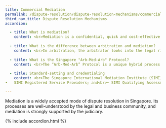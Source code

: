 ```yaml
---
title: Commercial Mediation
permalink: /dispute-resolution/dispute-resolution-mechanisms/commercial-mediation/
third_nav_title: Dispute Resolution Mechanisms
accordion:

  - title: What is mediation?
    content: <br>Mediation is a confidential, quick and cost-effective mode of dispute resolution. In mediation, a neutral third party facilitates negotiations and helps parties come to consensus. Rather than imposing a solution, a professional mediator works with the conflicting parties to explore their underlying interests and needs. Parties retain control over the outcome, as any outcomes reached are based on mutual agreement.<br>As a confidential and flexible process, mediation is well suited to accommodating cultural, legal and commercial differences between disputing parties, while preserving party autonomy and business relationships. Due to its non-adversarial and flexible nature, mediation is also able to factor in wider operational considerations and tailor specific remedies beyond financial compensation.
    
  - title: What is the difference between arbitration and mediation?
    content: <br>In arbitration, the arbitrator looks into the legal rights and wrongs of a dispute and makes a decision. Once the arbitrator has arrived at a decision, it is binding on parties whether they agree with it or not. This is very much how a court case is decided by a judge, except that the process does not take place in a courtroom, and the hearing is not open to the public. As with a court case, there is usually a winning and a losing party in arbitration.<br>In mediation, the mediator helps parties to settle their disputes through a process of discussion and narrowing of differences. The mediator helps the parties to arrive at an agreed solution. He does not decide the outcome. A successful mediation results in an agreement signed by the parties, whereas a contested arbitration results in a decision by the arbitrator. In mediation, there is no such thing as a winning or losing party because there is no binding decision. Instead, the parties are free to agree on both legal and non-legal solutions to the dispute which best suit their respective interests and needs.<br>Since the mediator does not adjudicate on the dispute, parties have full control over the outcome of the dispute. They can agree on legal and non-legal solutions that are forward-looking and suited to their interests and needs. In the event of a non-settlement, the process of mediation often brings added clarity to the scope and nature of the dispute. This can help to streamline any ensuing litigation or arbitration proceedings.
    
  - title: What is the Singapore "Arb-Med-Arb" Protocol?
    content: <br>The “Arb-Med-Arb” Protocol is a unique hybrid process where parties attempt mediation after the commencement of arbitration proceedings. It combines the efficacy of mediation with the enforceability of the arbitration award.<br>- Parties who have an arbitration agreement may wish to refer their dispute to mediation, either before they commence arbitration or in the course of the arbitration. Settlement agreements may also be converted into consent awards under the Arb-Med-Arb Protocol.<br>- Parties that adopt the Arb-Med-Arb Protocol may convert their mediated settlement agreement into a consent arbitral award that is enforceable in over 160 countries under the Convention on the Recognition and Enforcement of Foreign Arbitral Awards, also known as the New York Convention of 1958.<br>- Under the Singapore International Arbitration Centre (SIAC) - Singapore International Mediation Centre (SIMC) Arb-Med-Arb Protocol, the arbitrator(s) and the mediator(s) will be separately and independently appointed by SIAC and SIMC respectively, under the applicable arbitration rules and mediation rules of each institution. Unless the parties otherwise agree, the arbitrator(s) and the mediator(s) will generally be different persons.<br>- Parties wishing to take advantage of this tiered dispute resolution mechanism as administered by SIAC and SIMC, may consider incorporating the [Singapore Arb-Med-Arb Clause](https://simc.com.sg/dispute-resolution/arb-med-arb/) in their contracts.
    
  - title: Standard-setting and credentialing
    content: <br>The Singapore International Mediation Institute (SIMI) is an independent professional standards body for mediation in Singapore and the region. SIMI was incorporated on 15 July 2014 as a non-profit organisation, with support from both the Ministry of Law as well as the National University of Singapore Faculty of Law. SIMI is headed by an international Board of Directors with representatives from both mediation practitioners as well as corporate users of mediation. <br>SIMI aims to apply and enforce world-class standards of mediation through the professionalization of mediation. This is achieved by its various schemes for organisations and individuals including:<br>•	SIMI Partner Scheme; and<br>•	SIMI Credentialing Scheme.<br>The SIMI Partner Scheme recognizes an organization for their work and provision of mediation training and mediation services. There are three tiers of SIMI Partnership:<br>•	SIMI Registered Training Program;
•	SIMI Registered Service Providers; and<br>•	SIMI Qualifying Assessment Program.<br>The SIMI Credentialing Scheme is a professional standards scheme tailored to the experience of professional mediators. A key feature of the scheme setting it apart from other standards body is its tiered system. This ensures that individuals of diverse mediation skills and experience are able to receive recognition, which will in turn allow them to receive more work through greater exposure and affirmation of the high quality of their service by being a SIMI Mediator.<br>SIMI collaborates and work closely with domestic and international mediation bodies. This includes mediation training and service providers, and standards bodies like the International Mediation Institute (IMI), a non-profit public interest initiative, to drive transparency and high competency standards into mediation practice across all fields, worldwide.<br>SIMI seeks to promote best mediation practices and high mediator competency standards by establishing, applying and enforcing world-class standards of mediation through its partnerships and credentialing system. It also seeks to promote mediation education and awareness by providing impartial information about mediation, service providers, and standards, as well as through outreach events. 

---
```


Mediation is a widely accepted mode of dispute resolution in Singapore. Its processes are well-understood by the legal and business community, and mediation is strongly supported by the judiciary.

{% include accordion.html %}  
